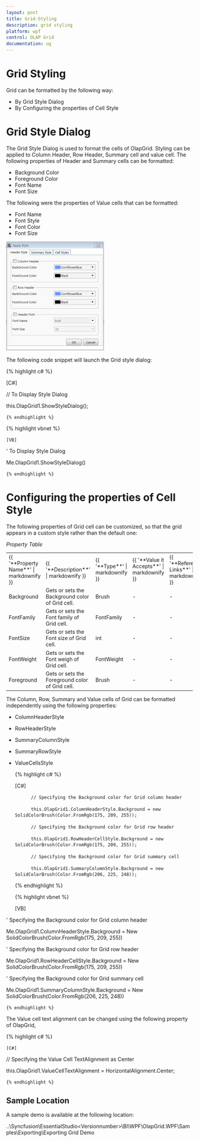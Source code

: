 ```yaml
---
layout: post
title: Grid-Styling
description: grid styling 
platform: wpf
control: OLAP Grid
documentation: ug
---
```


# Grid Styling 

Grid can be formatted by the following way:

* By Grid Style Dialog
* By Configuring the properties of Cell Style
# Grid Style Dialog


The Grid Style Dialog is used to format the cells of OlapGrid. Styling can be applied to Column Header, Row Header, Summary cell and value cell. The following properties of Header and Summary cells can be formatted:

* Background Color
* Foreground Color
* Font Name 
* Font Size

The following were the properties of Value cells that can be formatted:

* Font Name
* Font Style
* Font Color
* Font Size



![Grid Style Dialog](Grid-Styling_images/Grid-Styling_img1.png)


The following code snippet will launch the Grid style dialog:

  {% highlight c# %}

   [C#]



// To Display Style Dialog

this.OlapGrid1.ShowStyleDialog();

    {% endhighlight %}





  {% highlight vbnet %}

    [VB]



' To Display Style Dialog

Me.OlapGrid1.ShowStyleDialog()

    {% endhighlight %}





# Configuring the properties of Cell Style

The following properties of Grid cell can be customized, so that the grid appears in a custom style rather than the default one:

_Property Table_

<table>
<tr>
<td>
{{ '**Property Name**' | markdownify }}</td><td>
{{ '**Description**' | markdownify }}</td><td>
{{ '**Type**' | markdownify }}</td><td>
{{ '**Value it Accepts**' | markdownify }}</td><td>
{{ '**Reference Links**' | markdownify }}</td></tr>
<tr>
<td>
Background</td><td>
Gets or sets the Background color of Grid cell.</td><td>
Brush</td><td>
-</td><td>
-</td></tr>
<tr>
<td>
FontFamily</td><td>
Gets or sets the Font family of Grid cell.</td><td>
FontFamily</td><td>
-</td><td>
-</td></tr>
<tr>
<td>
FontSize</td><td>
Gets or sets the Font size of Grid cell.</td><td>
int</td><td>
-</td><td>
-</td></tr>
<tr>
<td>
FontWeight</td><td>
Gets or sets the Font weigh of Grid cell.</td><td>
FontWeight</td><td>
-</td><td>
-</td></tr>
<tr>
<td>
Foreground</td><td>
Gets or sets the Foreground color of Grid cell.</td><td>
Brush</td><td>
-</td><td>
-</td></tr>
</table>


The Column, Row, Summary and Value cells of Grid can be formatted independently using the following properties:

* ColumnHeaderStyle
* RowHeaderStyle
* SummaryColumnStyle
* SummaryRowStyle
* ValueCellsStyle

  {% highlight c# %}

    [C#]



    		// Specifying the Background color for Grid column header

            this.OlapGrid1.ColumnHeaderStyle.Background = new SolidColorBrush(Color.FromRgb(175, 209, 255));

            // Specifying the Background color for Grid row header

            this.OlapGrid1.RowHeaderCellStyle.Background = new SolidColorBrush(Color.FromRgb(175, 209, 255));

            // Specifying the Background color for Grid summary cell

            this.OlapGrid1.SummaryColumnStyle.Background = new SolidColorBrush(Color.FromRgb(206, 225, 248)); 

    {% endhighlight %}





  {% highlight vbnet %}

    [VB]



' Specifying the Background color for Grid column header

Me.OlapGrid1.ColumnHeaderStyle.Background = New SolidColorBrush(Color.FromRgb(175, 209, 255))

' Specifying the Background color for Grid row header

Me.OlapGrid1.RowHeaderCellStyle.Background = New SolidColorBrush(Color.FromRgb(175, 209, 255))

' Specifying the Background color for Grid summary cell

Me.OlapGrid1.SummaryColumnStyle.Background = New SolidColorBrush(Color.FromRgb(206, 225, 248))

    {% endhighlight %}





The Value cell text alignment can be changed using the following property of OlapGrid,

  {% highlight c# %}

    [C#]



// Specifying the Value Cell TextAlignment as Center

this.OlapGrid1.ValueCellTextAlignment = HorizontalAlignment.Center;

    {% endhighlight %}







## Sample Location

A sample demo is available at the following location:

..\Syncfusion\EssentialStudio\<Versionnumber>\BI\WPF\OlapGrid.WPF\Samples\Exporting\Exporting Grid Demo

